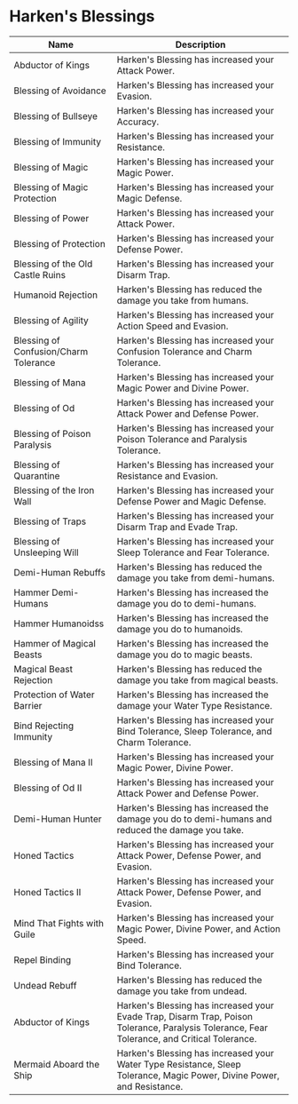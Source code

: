 # Harken's Blessings

| Name                                                              | Description                                                                                                                                  |
| ----------------------------------------------------------------- | -------------------------------------------------------------------------------------------------------------------------------------------- |
| Abductor of Kings                                                 | Harken's Blessing has increased your Attack Power.                                                                                           |
| Blessing of Avoidance                                             | Harken's Blessing has increased your Evasion.                                                                                                |
| Blessing of Bullseye                                              | Harken's Blessing has increased your Accuracy.                                                                                               |
| Blessing of Immunity                                              | Harken's Blessing has increased your Resistance.                                                                                             |
| Blessing of Magic                                                 | Harken's Blessing has increased your Magic Power.                                                                                            |
| Blessing of Magic Protection                                      | Harken's Blessing has increased your Magic Defense.                                                                                          |
| Blessing of Power                                                 | Harken's Blessing has increased your Attack Power.                                                                                           |
| Blessing of Protection                                            | Harken's Blessing has increased your Defense Power.                                                                                          |
| Blessing of the Old Castle Ruins                                  | Harken's Blessing has increased your Disarm Trap.                                                                                            |
| <span class="green">Humanoid Rejection</span>                     | Harken's Blessing has reduced the damage you take from humans.                                                                               |
| <span class="green">Blessing of Agility</span>                    | Harken's Blessing has increased your Action Speed and Evasion.                                                                               |
| <span class="green">Blessing of Confusion/Charm Tolerance </span> | Harken's Blessing has increased your Confusion Tolerance and Charm Tolerance.                                                                               |
| <span class="green">Blessing of Mana</span>                       | Harken's Blessing has increased your Magic Power and Divine Power.                                                                           |
| <span class="green">Blessing of Od</span>                         | Harken's Blessing has increased your Attack Power and Defense Power.                                                                         |
| <span class="green">Blessing of Poison Paralysis</span>           | Harken's Blessing has increased your Poison Tolerance and Paralysis Tolerance.                                                               |
| <span class="green">Blessing of Quarantine</span>                 | Harken's Blessing has increased your Resistance and Evasion.                                                                                 |
| <span class="green">Blessing of the Iron Wall</span>              | Harken's Blessing has increased your Defense Power and Magic Defense.                                                                        |
| <span class="green">Blessing of Traps</span>                      | Harken's Blessing has increased your Disarm Trap and Evade Trap.                                                                             |
| <span class="green">Blessing of Unsleeping Will</span>            | Harken's Blessing has increased your Sleep Tolerance and Fear Tolerance.                                                                     |
| <span class="green">Demi-Human Rebuffs</span>                     | Harken's Blessing has reduced the damage you take from demi-humans.                                                                          |
| <span class="green">Hammer Demi-Humans</span>                     | Harken's Blessing has increased the damage you do to demi-humans.                                                                            |
| <span class="green">Hammer Humanoidss</span>                      | Harken's Blessing has increased the damage you do to humanoids.                                                                              |
| <span class="green">Hammer of Magical Beasts</span>               | Harken's Blessing has increased the damage you do to magic beasts.                                                                           |
| <span class="green">Magical Beast Rejection</span>                | Harken's Blessing has reduced the damage you take from magical beasts.                                                                       |
| <span class="green">Protection of Water Barrier</span>            | Harken's Blessing has increased the damage your Water Type Resistance.                                                                       |
| <span class="blue">Bind Rejecting Immunity</span>                 | Harken's Blessing has increased your Bind Tolerance, Sleep Tolerance, and Charm Tolerance.                                                   |
| <span class="blue">Blessing of Mana II</span>                     | Harken's Blessing has increased your Magic Power, Divine Power.                                                                              |
| <span class="blue">Blessing of Od II</span>                       | Harken's Blessing has increased your Attack Power and Defense Power.                                                                         |
| <span class="blue">Demi-Human Hunter</span>                       | Harken's Blessing has increased the damage you do to demi-humans and reduced the damage you take.                                            |
| <span class="blue">Honed Tactics</span>                           | Harken's Blessing has increased your Attack Power, Defense Power, and Evasion.                                                               |
| <span class="blue">Honed Tactics II</span>                        | Harken's Blessing has increased your Attack Power, Defense Power, and Evasion.                                                               |
| <span class="blue">Mind That Fights with Guile</span>             | Harken's Blessing has increased your Magic Power, Divine Power, and Action Speed.                                                            |
| <span class="blue">Repel Binding</span>                           | Harken's Blessing has increased your Bind Tolerance.                                                                                         |
| <span class="blue">Undead Rebuff</span>                           | Harken's Blessing has reduced the damage you take from undead.                                                                               |
| <span class="purple">Abductor of Kings</span>                     | Harken's Blessing has increased your Evade Trap, Disarm Trap, Poison Tolerance, Paralysis Tolerance, Fear Tolerance, and Critical Tolerance. |
| <span class="purple">Mermaid Aboard the Ship</span>               | Harken's Blessing has increased your Water Type Resistance, Sleep Tolerance, Magic Power, Divine Power, and Resistance.                      |